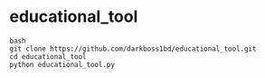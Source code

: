 # educational_tool


```
bash
git clone https://github.com/darkboss1bd/educational_tool.git
cd educational_tool
python educational_tool.py
```
